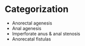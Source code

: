 # Categorization
- Anorectal agenesis
- Anal agenesis
- Imperforate anus & anal stenosis
- Anorecatal fistulas 